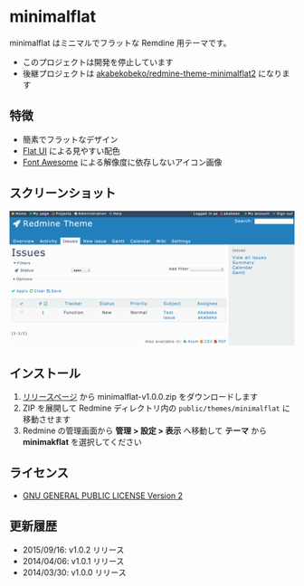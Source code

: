# minimalflat

minimalflat はミニマルでフラットな Remdine 用テーマです。

* このプロジェクトは開発を停止しています
* 後継プロジェクトは [akabekobeko/redmine-theme-minimalflat2](https://github.com/akabekobeko/redmine-theme-minimalflat2) になります


## 特徴

* 簡素でフラットなデザイン
* [Flat UI](http://designmodo.github.io/Flat-UI/) による見やすい配色
* [Font Awesome](http://fortawesome.github.io/Font-Awesome/) による解像度に依存しないアイコン画像

## スクリーンショット

![表示サンプル](screenshot.png)

## インストール

1. [リリースページ](https://github.com/akabekobeko/redmine-theme-minimalflat/releases/tag/v1.0.0) から minimalflat-v1.0.0.zip をダウンロードします
2. ZIP を展開して Redmine ディレクトリ内の `public/themes/minimalflat` に移動させます
3. Redmine の管理画面から **管理 > 設定 > 表示** へ移動して **テーマ** から **minimakflat** を選択してください

## ライセンス

* [GNU GENERAL PUBLIC LICENSE Version 2](LICENSE)

## 更新履歴

* 2015/09/16: v1.0.2 リリース
* 2014/04/06: v1.0.1 リリース
* 2014/03/30: v1.0.0 リリース